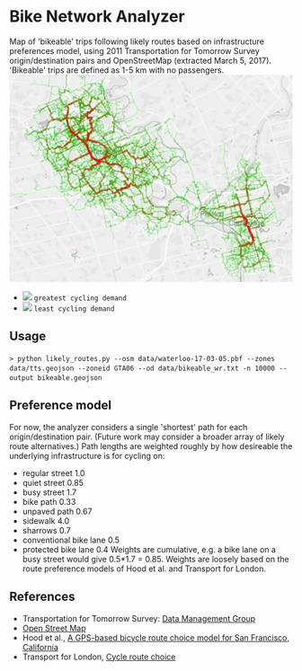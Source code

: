 # Bike Network Analyzer

Map of 'bikeable' trips following likely routes based on infrastructure preferences model, using 2011 Transportation for Tomorrow Survey origin/destination pairs and OpenStreetMap (extracted March 5, 2017). 'Bikeable' trips are defined as 1-5 km with no passengers.
![Sample map](https://raw.githubusercontent.com/TriTAG/bike-network-analyzer/master/sample.png)

- ![](https://placehold.it/15/ff0000/000000?text=+) `greatest cycling demand`
- ![](https://placehold.it/15/00ff00/000000?text=+) `least cycling demand`

## Usage
```> python likely_routes.py --osm data/waterloo-17-03-05.pbf --zones data/tts.geojson --zoneid GTA06 --od data/bikeable_wr.txt -n 10000 --output bikeable.geojson```

## Preference model
For now, the analyzer considers a single 'shortest' path for each origin/destination pair. (Future work may consider a broader array of likely route alternatives.) Path lengths are weighted roughly by how desireable the underlying infrastructure is for cycling on:
- regular street 1.0
- quiet street 0.85
- busy street 1.7
- bike path 0.33
- unpaved path 0.67
- sidewalk 4.0
- sharrows 0.7
- conventional bike lane 0.5
- protected bike lane 0.4
Weights are cumulative, e.g. a bike lane on a busy street would give 0.5\*1.7 = 0.85. Weights are loosely based on the route preference models of Hood et al. and Transport for London. 

## References
- Transportation for Tomorrow Survey: [Data Management Group](http://dmg.utoronto.ca)
- [Open Street Map](http://openstreetmap.org)
- Hood et al., [A GPS-based bicycle route choice model for San Francisco, California](http://www.sfcta.org/sites/default/files/content/IT/CycleTracks/BikeRouteChoiceModel.pdf)
- Transport for London, [Cycle route choice](http://content.tfl.gov.uk/understanding-cycle-route-choice.pdf)
